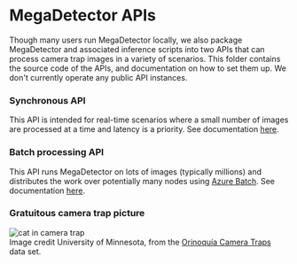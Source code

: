 # MegaDetector APIs

Though many users run MegaDetector locally, we also package MegaDetector and associated inference scripts into two APIs that can process camera trap images in a variety of scenarios. This folder contains the source code of the APIs, and documentation on how to set them up.  We don't currently operate any public API instances.


### Synchronous API

This API is intended for real-time scenarios where a small number of images are processed at a time and latency is a priority.  See documentation [here](synchronous).


### Batch processing API

This API runs MegaDetector on lots of images (typically millions) and distributes the work over potentially many nodes using [Azure Batch](https://azure.microsoft.com/en-us/services/batch/). See documentation [here](batch_processing).


### Gratuitous camera trap picture

![cat in camera trap](../images/orinoquia-thumb-web.jpg)<br/>Image credit University of Minnesota, from the [Orinoquía Camera Traps](http://lila.science/datasets/orinoquia-camera-traps/) data set.


